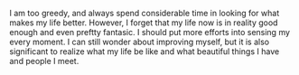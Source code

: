 I am too greedy, and always spend considerable time in looking for what makes my life better. However, I forget that my life now is in reality good enough and even preftty fantasic. I should put more efforts into sensing my every moment. I can still wonder about improving myself, but it is also significant to realize what my life be like and what beautiful things I have and people I meet.